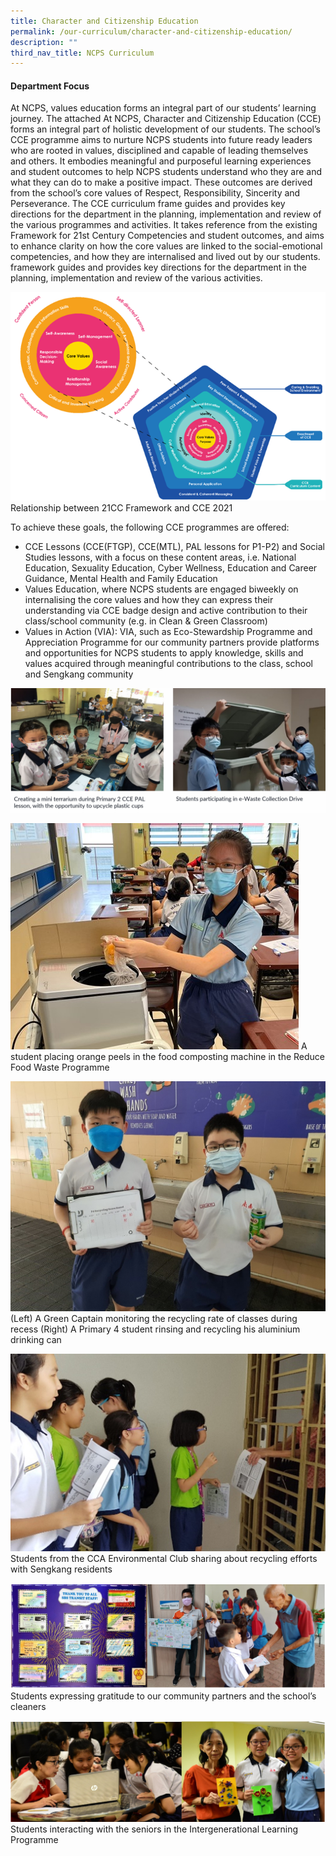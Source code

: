 ```yaml
---
title: Character and Citizenship Education
permalink: /our-curriculum/character-and-citizenship-education/
description: ""
third_nav_title: NCPS Curriculum
---
```

#### **Department Focus**

At NCPS, values education forms an integral part of our students’ learning journey. The attached At NCPS, Character and Citizenship Education (CCE) forms an integral part of holistic development of our students. The school’s CCE programme aims to nurture NCPS students into future ready leaders who are rooted in values, disciplined and capable of leading themselves and others. It embodies meaningful and purposeful learning experiences and student outcomes to help NCPS students understand who they are and what they can do to make a positive impact. These outcomes are derived from the school’s core values of Respect, Responsibility, Sincerity and Perseverance. 
The CCE curriculum frame guides and provides key directions for the department in the planning, implementation and review of the various programmes and activities. It takes reference from the existing Framework for 21st Century Competencies and student outcomes, and aims to enhance clarity on how the core values are linked to the social-emotional competencies, and how they are internalised and lived out by our students.
framework guides and provides key directions for the department in the planning, implementation and review of the various activities.

![](/images/Our%20Curriculum_CCE/CCE%201.png)
Relationship between 21CC Framework and CCE 2021

To achieve these goals, the following CCE programmes are offered: 

* CCE Lessons (CCE(FTGP), CCE(MTL), PAL lessons for P1-P2) and Social Studies lessons, with a focus on these content areas, i.e. National Education, Sexuality Education, Cyber Wellness, Education and Career Guidance, Mental Health and Family Education
* Values Education, where NCPS students are engaged biweekly on internalising the core values and how they can express their understanding via CCE badge design and active contribution to their class/school community (e.g. in Clean & Green Classroom)
* Values in Action (VIA): VIA, such as Eco-Stewardship Programme and Appreciation Programme for our community partners provide platforms and opportunities for NCPS students to apply knowledge, skills and values acquired through meaningful contributions to the class, school and Sengkang community

![](/images/Our%20Curriculum_CCE/CCE01.jpg)

![](/images/Our%20Curriculum_CCE/CCE%204.jpg)
A student placing orange peels in the food composting machine in the Reduce Food Waste Programme

![](/images/Our%20Curriculum_CCE/CCE%205.jpg)
(Left) A Green Captain monitoring the recycling rate of classes during recess 
(Right) A Primary 4 student rinsing and recycling his aluminium drinking can

![](/images/Our%20Curriculum_CCE/CCE%206.jpg)
Students from the CCA Environmental Club sharing about recycling efforts with Sengkang residents

![](/images/Our%20Curriculum_CCE/CCE%207.png)
Students expressing gratitude to our community partners and the school’s cleaners

![](/images/Our%20Curriculum_CCE/CCE%208.png)
Students interacting with the seniors in the Intergenerational Learning Programme